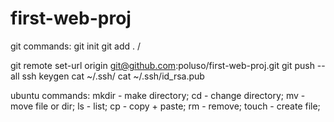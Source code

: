 # first-web-proj
git commands:
git init
git add . / 

git remote set-url origin git@github.com:poluso/first-web-proj.git
git push --all
ssh keygen
cat ~/.ssh/
cat ~/.ssh/id_rsa.pub


ubuntu commands:
mkdir - make directory;
cd - change directory;
mv - move file or dir;
ls - list;
cp - copy + paste;
rm - remove;
touch - create file;

